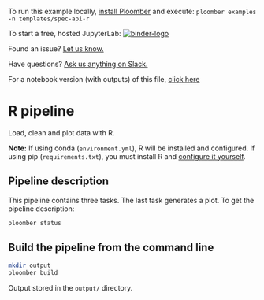 <!-- start header -->
To run this example locally, [install Ploomber](https://docs.ploomber.io/en/latest/get-started/quick-start.html) and execute: `ploomber examples -n templates/spec-api-r`

To start a free, hosted JupyterLab: [![binder-logo](https://binder.ploomber.io/badge_logo.svg)](https://binder.ploomber.io/v2/gh/ploomber/binder-env/main?urlpath=git-pull%3Frepo%3Dhttps%253A%252F%252Fgithub.com%252Fploomber%252Fprojects%26urlpath%3Dlab%252Ftree%252Fprojects%252Ftemplates/spec-api-r%252FREADME.ipynb%26branch%3Dmaster)

Found an issue? [Let us know.](https://github.com/ploomber/projects/issues/new?title=templates/spec-api-r%20issue)

Have questions? [Ask us anything on Slack.](https://ploomber.io/community/)

For a notebook version (with outputs) of this file, [click here](https://github.com/ploomber/projects/blob/master/templates/spec-api-r/README.ipynb)
<!-- end header -->



# R pipeline

<!-- start description -->
Load, clean and plot data with R.
<!-- end description -->

**Note:** If using conda (`environment.yml`), R will be installed and configured. If using pip (`requirements.txt`), you must install R and [configure it yourself]( https://github.com/IRkernel/IRkernel).


## Pipeline description

This pipeline contains three tasks. The last task generates a plot. To get the
pipeline description:

```bash
ploomber status
```

## Build the pipeline from the command line

```bash
mkdir output
ploomber build
```

Output stored in the ``output/`` directory.

